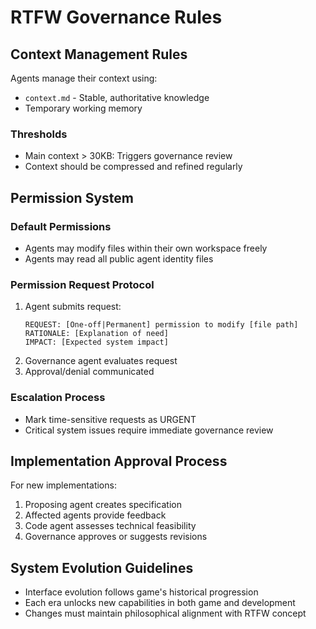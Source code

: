# RTFW Governance Rules

## Context Management Rules

Agents manage their context using:
- `context.md` - Stable, authoritative knowledge
- Temporary working memory

### Thresholds
- Main context > 30KB: Triggers governance review
- Context should be compressed and refined regularly

## Permission System

### Default Permissions
- Agents may modify files within their own workspace freely
- Agents may read all public agent identity files

### Permission Request Protocol
1. Agent submits request:
   ```
   REQUEST: [One-off|Permanent] permission to modify [file path]
   RATIONALE: [Explanation of need]
   IMPACT: [Expected system impact]
   ```
2. Governance agent evaluates request
3. Approval/denial communicated

### Escalation Process
- Mark time-sensitive requests as URGENT
- Critical system issues require immediate governance review

## Implementation Approval Process

For new implementations:
1. Proposing agent creates specification
2. Affected agents provide feedback
3. Code agent assesses technical feasibility
4. Governance approves or suggests revisions

## System Evolution Guidelines

- Interface evolution follows game's historical progression
- Each era unlocks new capabilities in both game and development
- Changes must maintain philosophical alignment with RTFW concept
